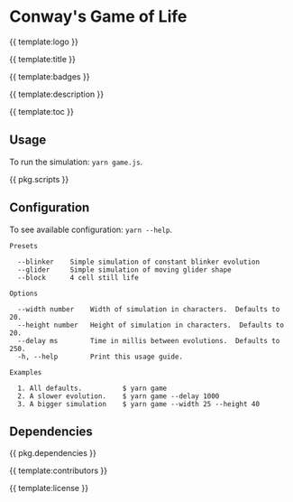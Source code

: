 # Conway's Game of Life

{{ template:logo }}

{{ template:title }}

{{ template:badges }}

{{ template:description }}

{{ template:toc }}

## Usage

To run the simulation: `yarn game.js`.

{{ pkg.scripts }}

## Configuration

To see available configuration: `yarn --help`.

```
Presets

  --blinker    Simple simulation of constant blinker evolution
  --glider     Simple simulation of moving glider shape
  --block      4 cell still life

Options

  --width number    Width of simulation in characters.  Defaults to 20.
  --height number   Height of simulation in characters.  Defaults to 20.
  --delay ms        Time in millis between evolutions.  Defaults to 250.
  -h, --help        Print this usage guide.

Examples

  1. All defaults.          $ yarn game
  2. A slower evolution.    $ yarn game --delay 1000
  3. A bigger simulation    $ yarn game --width 25 --height 40
```

## Dependencies

{{ pkg.dependencies }}

{{ template:contributors }}

{{ template:license }}
